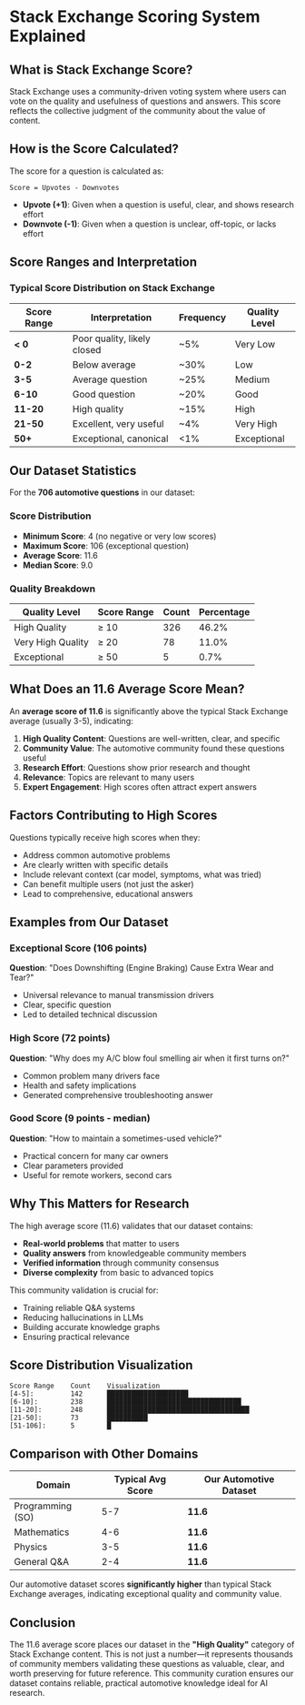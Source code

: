 # Stack Exchange Scoring System Explained

## What is Stack Exchange Score?

Stack Exchange uses a community-driven voting system where users can vote on the quality and usefulness of questions and answers. This score reflects the collective judgment of the community about the value of content.

## How is the Score Calculated?

The score for a question is calculated as:
```
Score = Upvotes - Downvotes
```

- **Upvote (+1)**: Given when a question is useful, clear, and shows research effort
- **Downvote (-1)**: Given when a question is unclear, off-topic, or lacks effort

## Score Ranges and Interpretation

### Typical Score Distribution on Stack Exchange

| Score Range | Interpretation | Frequency | Quality Level |
|-------------|---------------|-----------|---------------|
| **< 0** | Poor quality, likely closed | ~5% | Very Low |
| **0-2** | Below average | ~30% | Low |
| **3-5** | Average question | ~25% | Medium |
| **6-10** | Good question | ~20% | Good |
| **11-20** | High quality | ~15% | High |
| **21-50** | Excellent, very useful | ~4% | Very High |
| **50+** | Exceptional, canonical | <1% | Exceptional |

## Our Dataset Statistics

For the **706 automotive questions** in our dataset:

### Score Distribution
- **Minimum Score**: 4 (no negative or very low scores)
- **Maximum Score**: 106 (exceptional question)
- **Average Score**: 11.6
- **Median Score**: 9.0

### Quality Breakdown
| Quality Level | Score Range | Count | Percentage |
|---------------|------------|-------|------------|
| High Quality | ≥ 10 | 326 | 46.2% |
| Very High Quality | ≥ 20 | 78 | 11.0% |
| Exceptional | ≥ 50 | 5 | 0.7% |

## What Does an 11.6 Average Score Mean?

An **average score of 11.6** is significantly above the typical Stack Exchange average (usually 3-5), indicating:

1. **High Quality Content**: Questions are well-written, clear, and specific
2. **Community Value**: The automotive community found these questions useful
3. **Research Effort**: Questions show prior research and thought
4. **Relevance**: Topics are relevant to many users
5. **Expert Engagement**: High scores often attract expert answers

## Factors Contributing to High Scores

Questions typically receive high scores when they:
- Address common automotive problems
- Are clearly written with specific details
- Include relevant context (car model, symptoms, what was tried)
- Can benefit multiple users (not just the asker)
- Lead to comprehensive, educational answers

## Examples from Our Dataset

### Exceptional Score (106 points)
**Question**: "Does Downshifting (Engine Braking) Cause Extra Wear and Tear?"
- Universal relevance to manual transmission drivers
- Clear, specific question
- Led to detailed technical discussion

### High Score (72 points)
**Question**: "Why does my A/C blow foul smelling air when it first turns on?"
- Common problem many drivers face
- Health and safety implications
- Generated comprehensive troubleshooting answer

### Good Score (9 points - median)
**Question**: "How to maintain a sometimes-used vehicle?"
- Practical concern for many car owners
- Clear parameters provided
- Useful for remote workers, second cars

## Why This Matters for Research

The high average score (11.6) validates that our dataset contains:
- **Real-world problems** that matter to users
- **Quality answers** from knowledgeable community members
- **Verified information** through community consensus
- **Diverse complexity** from basic to advanced topics

This community validation is crucial for:
- Training reliable Q&A systems
- Reducing hallucinations in LLMs
- Building accurate knowledge graphs
- Ensuring practical relevance

## Score Distribution Visualization

```
Score Range    Count    Visualization
[4-5]:         142      ████████████████████
[6-10]:        238      █████████████████████████████████
[11-20]:       248      ███████████████████████████████████
[21-50]:       73       ██████████
[51-106]:      5        █
```

## Comparison with Other Domains

| Domain | Typical Avg Score | Our Automotive Dataset |
|--------|-------------------|------------------------|
| Programming (SO) | 5-7 | **11.6** |
| Mathematics | 4-6 | **11.6** |
| Physics | 3-5 | **11.6** |
| General Q&A | 2-4 | **11.6** |

Our automotive dataset scores **significantly higher** than typical Stack Exchange averages, indicating exceptional quality and community value.

## Conclusion

The 11.6 average score places our dataset in the **"High Quality"** category of Stack Exchange content. This is not just a number—it represents thousands of community members validating these questions as valuable, clear, and worth preserving for future reference. This community curation ensures our dataset contains reliable, practical automotive knowledge ideal for AI research.